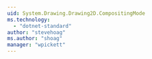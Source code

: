 ```yaml
---
uid: System.Drawing.Drawing2D.CompositingMode
ms.technology: 
  - "dotnet-standard"
author: "stevehoag"
ms.author: "shoag"
manager: "wpickett"
---
```


